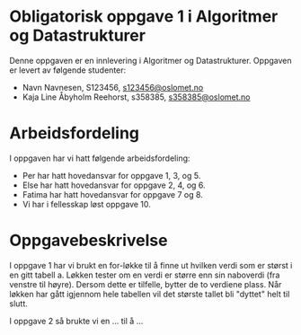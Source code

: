 # Obligatorisk oppgave 1 i Algoritmer og Datastrukturer

Denne oppgaven er en innlevering i Algoritmer og Datastrukturer. 
Oppgaven er levert av følgende studenter:
* Navn Navnesen, S123456, s123456@oslomet.no
* Kaja Line Åbyholm Reehorst, s358385, s358385@oslomet.no

# Arbeidsfordeling

I oppgaven har vi hatt følgende arbeidsfordeling:
* Per har hatt hovedansvar for oppgave 1, 3, og 5. 
* Else har hatt hovedansvar for oppgave 2, 4, og 6. 
* Fatima har hatt hovedansvar for oppgave 7 og 8. 
* Vi har i fellesskap løst oppgave 10. 

# Oppgavebeskrivelse

I oppgave 1 har vi brukt en for-løkke til å finne ut hvilken verdi som er størst i en gitt tabell a.
Løkken tester om en verdi er større enn sin naboverdi (fra venstre til høyre).
Dersom dette er tilfelle, bytter de to verdiene plass.
Når løkken har gått igjennom hele tabellen vil det største tallet bli "dyttet" helt til slutt.

I oppgave 2 så brukte vi en ... til å ...
